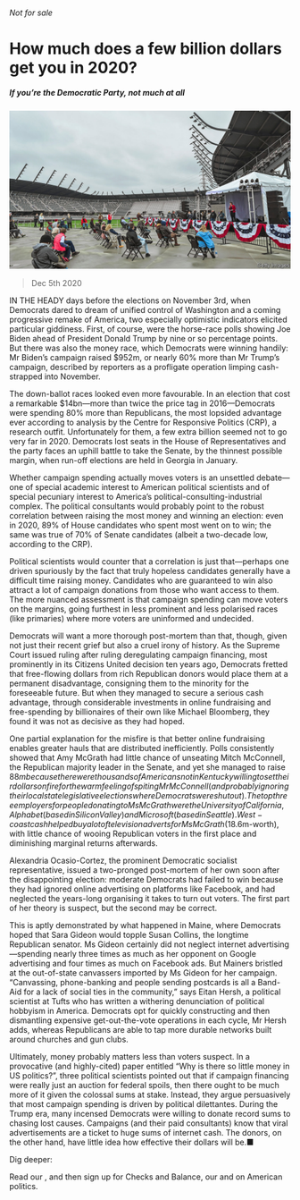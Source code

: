 ###### Not for sale

# How much does a few billion dollars get you in 2020? 

##### If you’re the Democratic Party, not much at all 

![image](images/20201205_USP003.jpg) 

> Dec 5th 2020 


IN THE HEADY days before the elections on November 3rd, when Democrats dared to dream of unified control of Washington and a coming progressive remake of America, two especially optimistic indicators elicited particular giddiness. First, of course, were the horse-race polls showing Joe Biden ahead of President Donald Trump by nine or so percentage points. But there was also the money race, which Democrats were winning handily: Mr Biden’s campaign raised $952m, or nearly 60% more than Mr Trump’s campaign, described by reporters as a profligate operation limping cash-strapped into November.


The down-ballot races looked even more favourable. In an election that cost a remarkable $14bn—more than twice the price tag in 2016—Democrats were spending 80% more than Republicans, the most lopsided advantage ever according to analysis by the Centre for Responsive Politics (CRP), a research outfit. Unfortunately for them, a few extra billion seemed not to go very far in 2020. Democrats lost seats in the House of Representatives and the party faces an uphill battle to take the Senate, by the thinnest possible margin, when run-off elections are held in Georgia in January.



Whether campaign spending actually moves voters is an unsettled debate—one of special academic interest to American political scientists and of special pecuniary interest to America’s political-consulting-industrial complex. The political consultants would probably point to the robust correlation between raising the most money and winning an election: even in 2020, 89% of House candidates who spent most went on to win; the same was true of 70% of Senate candidates (albeit a two-decade low, according to the CRP).


Political scientists would counter that a correlation is just that—perhaps one driven spuriously by the fact that truly hopeless candidates generally have a difficult time raising money. Candidates who are guaranteed to win also attract a lot of campaign donations from those who want access to them. The more nuanced assessment is that campaign spending can move voters on the margins, going furthest in less prominent and less polarised races (like primaries) where more voters are uninformed and undecided.


Democrats will want a more thorough post-mortem than that, though, given not just their recent grief but also a cruel irony of history. As the Supreme Court issued ruling after ruling deregulating campaign financing, most prominently in its Citizens United decision ten years ago, Democrats fretted that free-flowing dollars from rich Republican donors would place them at a permanent disadvantage, consigning them to the minority for the foreseeable future. But when they managed to secure a serious cash advantage, through considerable investments in online fundraising and free-spending by billionaires of their own like Michael Bloomberg, they found it was not as decisive as they had hoped.


One partial explanation for the misfire is that better online fundraising enables greater hauls that are distributed inefficiently. Polls consistently showed that Amy McGrath had little chance of unseating Mitch McConnell, the Republican majority leader in the Senate, and yet she managed to raise $88m because there were thousands of Americans not in Kentucky willing to set their dollars on fire for the warm feeling of spiting Mr McConnell (and probably ignoring their local state legislative elections where Democrats were shut out). The top three employers for people donating to Ms McGrath were the University of California, Alphabet (based in Silicon Valley) and Microsoft (based in Seattle). West-coast cash helped buy a lot of television adverts for Ms McGrath ($18.6m-worth), with little chance of wooing Republican voters in the first place and diminishing marginal returns afterwards.


Alexandria Ocasio-Cortez, the prominent Democratic socialist representative, issued a two-pronged post-mortem of her own soon after the disappointing election: moderate Democrats had failed to win because they had ignored online advertising on platforms like Facebook, and had neglected the years-long organising it takes to turn out voters. The first part of her theory is suspect, but the second may be correct.


This is aptly demonstrated by what happened in Maine, where Democrats hoped that Sara Gideon would topple Susan Collins, the longtime Republican senator. Ms Gideon certainly did not neglect internet advertising—spending nearly three times as much as her opponent on Google advertising and four times as much on Facebook ads. But Mainers bristled at the out-of-state canvassers imported by Ms Gideon for her campaign. “Canvassing, phone-banking and people sending postcards is all a Band-Aid for a lack of social ties in the community,” says Eitan Hersh, a political scientist at Tufts who has written a withering denunciation of political hobbyism in America. Democrats opt for quickly constructing and then dismantling expensive get-out-the-vote operations in each cycle, Mr Hersh adds, whereas Republicans are able to tap more durable networks built around churches and gun clubs.


Ultimately, money probably matters less than voters suspect. In a provocative (and highly-cited) paper entitled “Why is there so little money in US politics?”, three political scientists pointed out that if campaign financing were really just an auction for federal spoils, then there ought to be much more of it given the colossal sums at stake. Instead, they argue persuasively that most campaign spending is driven by political dilettantes. During the Trump era, many incensed Democrats were willing to donate record sums to chasing lost causes. Campaigns (and their paid consultants) know that viral advertisements are a ticket to huge sums of internet cash. The donors, on the other hand, have little idea how effective their dollars will be.■


Dig deeper:

Read our , and then sign up for Checks and Balance, our  and  on American politics.

